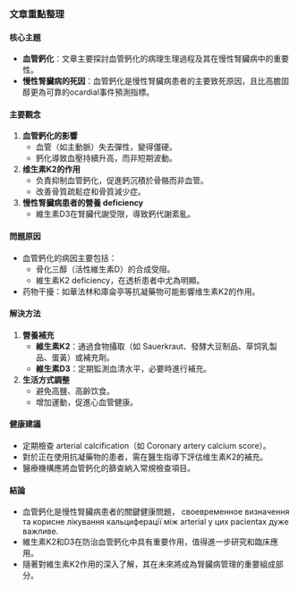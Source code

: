 ### 文章重點整理

#### 核心主題
- **血管鈣化**：文章主要探討血管鈣化的病理生理過程及其在慢性腎臟病中的重要性。
- **慢性腎臟病的死因**：血管鈣化是慢性腎臟病患者的主要致死原因，且比高膽固醇更為可靠的ocardial事件預測指標。

#### 主要觀念
1. **血管鈣化的影響**
   - 血管（如主動脈）失去彈性，變得僵硬。
   - 鈣化導致血壓持續升高，而非短期波動。
2. **维生素K2的作用**
   - 负責抑制血管鈣化，促進鈣沉積於骨骼而非血管。
   - 改善骨質疏鬆症和骨質減少症。
3. **慢性腎臟病患者的營養 deficiency**
   - 維生素D3在腎臟代謝受限，導致鈣代謝紊亂。

#### 問題原因
- 血管鈣化的病因主要包括：
  - 骨化三醇（活性維生素D）的合成受阻。
  - 維生素K2 deficiency，在透析患者中尤為明顯。
- 药物干擾：如華法林和庫侖亭等抗凝藥物可能影響维生素K2的作用。

#### 解決方法
1. **營養補充**
   - **維生素K2**：通過食物攝取（如 Sauerkraut、發酵大豆制品、草饲乳製品、蛋黃）或補充劑。
   - **維生素D3**：定期監測血清水平，必要時進行補充。
2. **生活方式調整**
   - 避免高鹽、高齡饮食。
   - 增加運動，促進心血管健康。

#### 健康建議
- 定期檢查 arterial calcification（如 Coronary artery calcium score）。
- 對於正在使用抗凝藥物的患者，需在醫生指導下評估维生素K2的補充。
- 醫療機構應將血管鈣化的篩查納入常規檢查項目。

#### 結論
- 血管鈣化是慢性腎臟病患者的關鍵健康問題， своевременное визначення та корисне лікування кальциферації між arterial у цих pacientах дуже важливе.
- 維生素K2和D3在防治血管鈣化中具有重要作用，值得進一步研究和臨床應用。
- 隨著對維生素K2作用的深入了解，其在未來將成為腎臟病管理的重要組成部分。